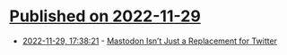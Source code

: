 # [Published on 2022-11-29](index.md)

* [2022-11-29, 17:38:21](https://news.ycombinator.com/item?id=33790621) - [Mastodon Isn’t Just a Replacement for Twitter](https://www.noemamag.com/mastodon-isnt-just-a-replacement-for-twitter/)
